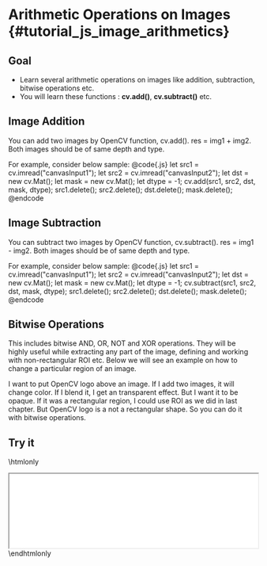 Arithmetic Operations on Images {#tutorial_js_image_arithmetics}
===============================

Goal
----

-   Learn several arithmetic operations on images like addition, subtraction, bitwise operations
    etc.
-   You will learn these functions : **cv.add()**, **cv.subtract()**  etc.

Image Addition
--------------

You can add two images by OpenCV function, cv.add(). res = img1 + img2. Both images should be of same depth and type.

For example, consider below sample:
@code{.js}
let src1 = cv.imread("canvasInput1");
let src2 = cv.imread("canvasInput2");
let dst = new cv.Mat();
let mask = new cv.Mat();
let dtype = -1;
cv.add(src1, src2, dst, mask, dtype);
src1.delete(); src2.delete(); dst.delete(); mask.delete();
@endcode

Image Subtraction
--------------

You can subtract two images by OpenCV function, cv.subtract(). res = img1 - img2. Both images should be of same depth and type.

For example, consider below sample:
@code{.js}
let src1 = cv.imread("canvasInput1");
let src2 = cv.imread("canvasInput2");
let dst = new cv.Mat();
let mask = new cv.Mat();
let dtype = -1;
cv.subtract(src1, src2, dst, mask, dtype);
src1.delete(); src2.delete(); dst.delete(); mask.delete();
@endcode

Bitwise Operations
------------------

This includes bitwise AND, OR, NOT and XOR operations. They will be highly useful while extracting
any part of the image, defining and working with non-rectangular
ROI etc. Below we will see an example on how to change a particular region of an image.

I want to put OpenCV logo above an image. If I add two images, it will change color. If I blend it,
I get an transparent effect. But I want it to be opaque. If it was a rectangular region, I could use
ROI as we did in last chapter. But OpenCV logo is a not a rectangular shape. So you can do it with
bitwise operations.

Try it
------

\htmlonly
<iframe src="../../js_image_arithmetics_bitwise.html" width="100%"
        onload="this.style.height=this.contentDocument.body.scrollHeight +'px';">
</iframe>
\endhtmlonly
